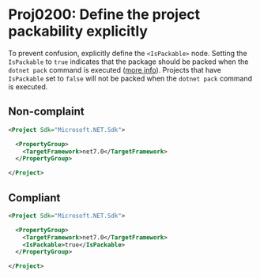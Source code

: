 # Proj0200: Define the project packability explicitly
To prevent confusion, explicitly define the
`<IsPackable>` node. Setting the `IsPackable`
to `true` indicates that the package should
be packed when the `dotnet pack` command
is executed
([more info](https://learn.microsoft.com/en-us/nuget/create-packages/creating-a-package-msbuild)).
Projects that have `IsPackable` set to `false`
will not be packed when the `dotnet pack`
command is executed.

## Non-complaint
``` XML
<Project Sdk="Microsoft.NET.Sdk">

  <PropertyGroup>
    <TargetFramework>net7.0</TargetFramework>
  </PropertyGroup>

</Project>
```

## Compliant
``` XML
<Project Sdk="Microsoft.NET.Sdk">

  <PropertyGroup>
    <TargetFramework>net7.0</TargetFramework>
    <IsPackable>true</IsPackable>
  </PropertyGroup>

</Project>
```

